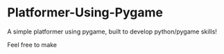 # Platformer-Using-Pygame
A simple platformer using pygame, built to develop python/pygame skills!

Feel free to make 
